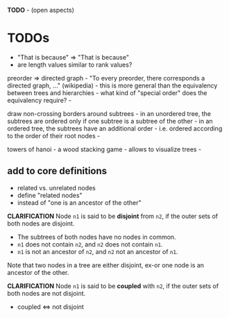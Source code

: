 
**TODO** - (open aspects)

<!-- ======================================================================= -->
# TODOs

* "That is because" => "That is because"
* are length values similar to rank values?

preorder => directed graph -
"To every preorder, there corresponds a directed graph, ..." (wikipedia) -
this is more general than the equivalency between trees and hierarchies -
what kind of "special order" does the equivalency require? -

draw non-crossing borders around subtrees -
in an unordered tree, the subtrees are ordered only if
one subtree is a subtree of the other -
in an ordered tree, the subtrees have an additional order -
i.e. ordered according to the order of their root nodes -

towers of hanoi -
a wood stacking game -
allows to visualize trees -

<!-- ======================================================================= -->
## add to core definitions

* related vs. unrelated nodes
* define "related nodes"
* instead of "one is an ancestor of the other"

**CLARIFICATION**
Node `n1` is said to be **disjoint** from `n2`,
if the outer sets of both nodes are disjoint.

* The subtrees of both nodes have no nodes in common.
* `n1` does not contain `n2`, and `n2` does not contain `n1`.
* `n1` is not an ancestor of `n2`, and `n2` not an ancestor of `n1`.

Note that two nodes in a tree are either disjoint,
ex-or one node is an ancestor of the other.

**CLARIFICATION**
Node `n1` is said to be **coupled** with `n2`,
if the outer sets of both nodes are not disjoint.

* coupled <=> not disjoint
